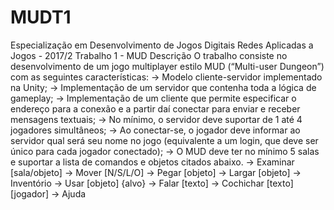 # MUDT1

Especialização em Desenvolvimento de Jogos Digitais
Redes Aplicadas a Jogos - 2017/2
Trabalho 1 - MUD
Descrição
O trabalho consiste no desenvolvimento de um jogo multiplayer estilo MUD (“Multi-user Dungeon”) com as seguintes características:
-> Modelo cliente-servidor implementado na Unity;
-> Implementação de um servidor que contenha toda a lógica de gameplay;
-> Implementação de um cliente que permite especificar o endereço para a conexão e a partir daí conectar para enviar e receber mensagens textuais;
-> No mínimo, o servidor deve suportar de 1 até 4 jogadores simultâneos;
-> Ao conectar-se, o jogador deve informar ao servidor qual será seu nome no jogo (equivalente a um login, que deve ser único para cada jogador conectado);
-> O MUD deve ter no mínimo 5 salas e suportar a lista de comandos e objetos citados abaixo.
      -> Examinar [sala/objeto]
      -> Mover [N/S/L/O]
      -> Pegar [objeto]
      -> Largar [objeto]
      -> Inventório
      -> Usar [objeto] {alvo}
      -> Falar [texto]
      -> Cochichar [texto] [jogador]
      -> Ajuda
